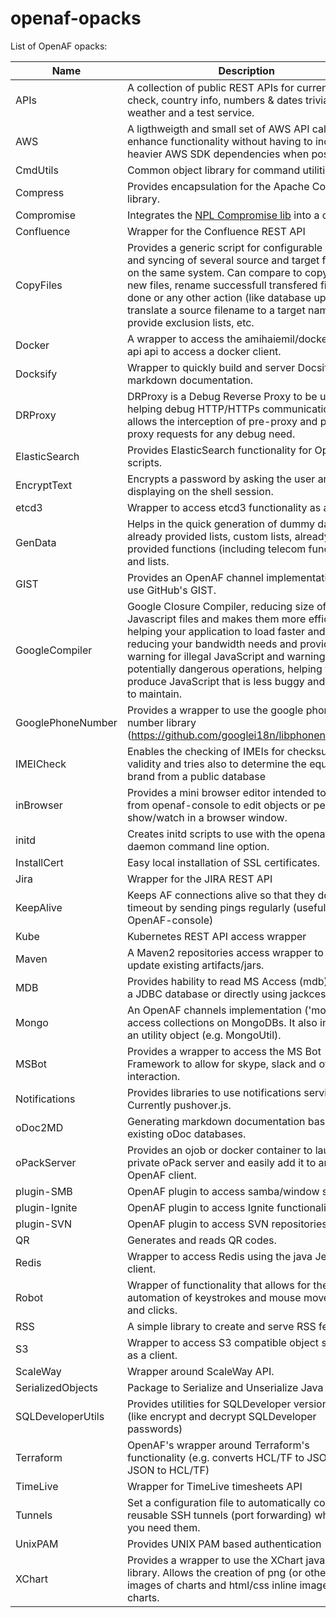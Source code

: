   # openaf-opacks
  
  List of OpenAF opacks:
  
  | Name   | Description   |
  |--------|---------------|
  |APIs|A collection of public REST APIs for currency check, country info, numbers &amp; dates trivia, GeoIP, weather and a test service.|
  |AWS|A ligthweigth and small set of AWS API calls to enhance functionality without having to include heavier AWS SDK dependencies when possible.|
  |CmdUtils|Common object library for command utilities|
  |Compress|Provides encapsulation for the Apache Compress library.|
  |Compromise|Integrates the [NPL Compromise lib](https://github.com/nlp-compromise/compromise) into a opack.|
  |Confluence|Wrapper for the Confluence REST API|
  |CopyFiles|Provides a generic script for configurable copy and syncing of several source and target folders on the same system. Can compare to copy only new files, rename successfull transfered files to done or any other action (like database update), translate a source filename to a target name, provide exclusion lists, etc.|
  |Docker|A wrapper to access the amihaiemil/docker-java-api api to access a docker client.|
  |Docksify|Wrapper to quickly build and server Docsify markdown documentation.|
  |DRProxy|DRProxy is a Debug Reverse Proxy to be used in helping debug HTTP/HTTPs communication. It allows the interception of pre-proxy and post-proxy requests for any debug need.|
  |ElasticSearch|Provides ElasticSearch functionality for OpenAF scripts.|
  |EncryptText|Encrypts a password by asking the user and not displaying on the shell session.|
  |etcd3| Wrapper to access etcd3 functionality as a client.|
  |GenData|Helps in the quick generation of dummy data with already provided lists, custom lists, already provided functions (including telecom functions) and lists.|
  |GIST|Provides an OpenAF channel implementation to use GitHub&#x27;s GIST.|
  |GoogleCompiler|Google Closure Compiler, reducing size of Javascript files and makes them more efficient helping your application to load faster and reducing your bandwidth needs and provides warning for illegal JavaScript and warnings for potentially dangerous operations, helping you to produce JavaScript that is less buggy and easier to maintain.|
  |GooglePhoneNumber|Provides a wrapper to use the google phone number library (https://github.com/googlei18n/libphonenumber/).|
  |IMEICheck|Enables the checking of IMEIs for checksum validity and tries also to determine the equipment brand from a public database|
  |inBrowser|Provides a mini browser editor intended to use from openaf-console to edit objects or perform show/watch in a browser window.|
  |initd|Creates initd scripts to use with the openaf&#x27;s --daemon command line option.|
  |InstallCert|Easy local installation of SSL certificates.|
  |Jira|Wrapper for the JIRA REST API|
  |KeepAlive|Keeps AF connections alive so that they don&#x27;t timeout by sending pings regularly (useful with OpenAF-console)|
  |Kube|Kubernetes REST API access wrapper|
  |Maven|A Maven2 repositories access wrapper to get or update existing artifacts/jars.|
  |MDB|Provides hability to read MS Access (mdb) files as a JDBC database or directly using jackcess.|
  |Mongo|An OpenAF channels implementation (&#x27;mongo&#x27;) to access collections on MongoDBs. It also includes an utility object (e.g. MongoUtil).|
  |MSBot|Provides a wrapper to access the MS Bot Framework to allow for skype, slack and others interaction.|
  |Notifications|Provides libraries to use notifications services. Currently pushover.js.|
  |oDoc2MD|Generating markdown documentation based on existing oDoc databases.|
  |oPackServer|Provides an ojob or docker container to launch a private oPack server and easily add it to any OpenAF client.|
  |plugin-SMB|OpenAF plugin to access samba/window shares.|
  |plugin-Ignite|OpenAF plugin to access Ignite functionality.|
  |plugin-SVN|OpenAF plugin to access SVN repositories.|
  |QR|Generates and reads QR codes.|
  |Redis|Wrapper to access Redis using the java Jedis client.|
  |Robot|Wrapper of functionality that allows for the automation of keystrokes and mouse movements and clicks. |
  |RSS|A simple library to create and serve RSS feeds.|
  |S3|Wrapper to access S3 compatible object storages as a client.|
  |ScaleWay|Wrapper around ScaleWay API.| 
  |SerializedObjects|Package to Serialize and Unserialize Java Objects|
  |SQLDeveloperUtils|Provides utilities for SQLDeveloper version &gt;&#x3D; 4 (like encrypt and decrypt SQLDeveloper passwords)|
  |Terraform|OpenAF's wrapper around Terraform's functionality (e.g. converts HCL/TF to JSON and JSON to HCL/TF)|
  |TimeLive|Wrapper for TimeLive timesheets API|
  |Tunnels|Set a configuration file to automatically connect reusable SSH tunnels (port forwarding) whenever you need them.|
  |UnixPAM|Provides UNIX PAM based authentication|
  |XChart|Provides a wrapper to use the XChart java charts library. Allows the creation of png (or others) images of charts and html/css inline images of charts.|
  